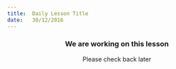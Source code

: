 ```yaml
---
title:  Daily Lesson Title
date:   30/12/2016
---
```


### <center>We are working on this lesson</center> 

 <center>Please check back later</center>